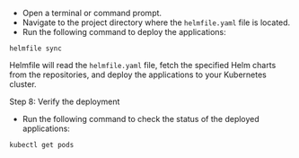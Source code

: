 - Open a terminal or command prompt.
- Navigate to the project directory where the `helmfile.yaml` file is located.
- Run the following command to deploy the applications:

```
helmfile sync
```

Helmfile will read the `helmfile.yaml` file, fetch the specified Helm charts from the repositories, and deploy the applications to your Kubernetes cluster.

Step 8: Verify the deployment
- Run the following command to check the status of the deployed applications:

```
kubectl get pods
```
